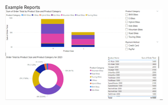 
Example Reports
![FirstReport](https://github.com/Abddo9/Data-Science-Projects/blob/main/PowerBIReports/FirstReport.png?raw=true)
